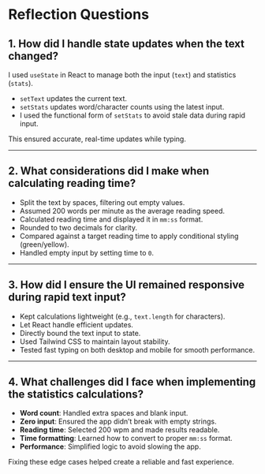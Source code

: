 # Reflection Questions

## 1. How did I handle state updates when the text changed?

I used `useState` in React to manage both the input (`text`) and statistics (`stats`).  
- `setText` updates the current text.  
- `setStats` updates word/character counts using the latest input.  
- I used the functional form of `setStats` to avoid stale data during rapid input.  

This ensured accurate, real-time updates while typing.

---

## 2. What considerations did I make when calculating reading time?

- Split the text by spaces, filtering out empty values.  
- Assumed 200 words per minute as the average reading speed.  
- Calculated reading time and displayed it in `mm:ss` format.  
- Rounded to two decimals for clarity.  
- Compared against a target reading time to apply conditional styling (green/yellow).  
- Handled empty input by setting time to `0`.

---

## 3. How did I ensure the UI remained responsive during rapid text input?

- Kept calculations lightweight (e.g., `text.length` for characters).  
- Let React handle efficient updates.  
- Directly bound the text input to state.  
- Used Tailwind CSS to maintain layout stability.  
- Tested fast typing on both desktop and mobile for smooth performance.

---

## 4. What challenges did I face when implementing the statistics calculations?

- **Word count**: Handled extra spaces and blank input.  
- **Zero input**: Ensured the app didn’t break with empty strings.  
- **Reading time**: Selected 200 wpm and made results readable.  
- **Time formatting**: Learned how to convert to proper `mm:ss` format.  
- **Performance**: Simplified logic to avoid slowing the app.

Fixing these edge cases helped create a reliable and fast experience.
